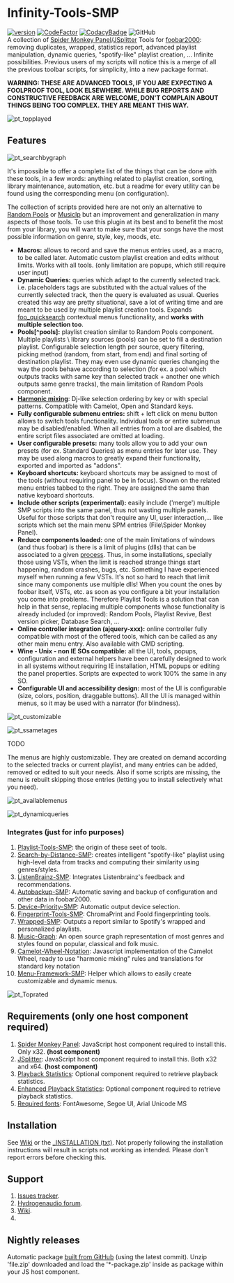 

# Infinity-Tools-SMP
[![version][version_badge]][changelog]
[![CodeFactor][codefactor_badge]](https://www.codefactor.io/repository/github/regorxxx/Playlist-Tools-SMP/overview/main)
[![CodacyBadge][codacy_badge]](https://www.codacy.com/gh/regorxxx/Playlist-Tools-SMP/dashboard?utm_source=github.com&amp;utm_medium=referral&amp;utm_content=regorxxx/Playlist-Tools-SMP&amp;utm_campaign=Badge_Grade)
![GitHub](https://img.shields.io/github/license/regorxxx/Playlist-Tools-SMP)  
A collection of [Spider Monkey Panel](https://theqwertiest.github.io/foo_spider_monkey_panel)/[JSplitter](https://foobar2000.ru/forum/viewtopic.php?t=6378) Tools for [foobar2000](https://www.foobar2000.org): removing duplicates, wrapped, statistics report, advanced playlist manipulation, dynamic queries,  "spotify-like" playlist creation, ... Infinite possibilities. Previous users of my scripts will notice this is a merge of all the previous toolbar scripts, for simplicity, into a new package format.

**WARNING: THESE ARE ADVANCED TOOLS, IF YOU ARE EXPECTING A FOOLPROOF TOOL, LOOK ELSEWHERE. WHILE BUG REPORTS AND CONSTRUCTIVE FEEDBACK ARE WELCOME, DON'T COMPLAIN ABOUT THINGS BEING TOO COMPLEX. THEY ARE MEANT THIS WAY.**

![pt_topplayed](https://user-images.githubusercontent.com/83307074/176501054-f5ed2b61-2916-42ea-8c8f-fc8be0517f6f.gif)

## Features

![pt_searchbygraph](https://user-images.githubusercontent.com/83307074/176501077-4b046c50-1db8-4149-bb93-dfa2949a5d88.gif)

It's impossible to offer a complete list of the things that can be done with these tools, in a few words: anything related to playlist creation, sorting, library maintenance, automation, etc. but a readme for every utility can be found using the corresponding menu (on configuration). 

The collection of scripts provided here are not only an alternative to [Random Pools](https://www.foobar2000.org/components/view/foo_random_pools) or [MusicIp](https://www.spicefly.com/section.php?section=musicip) but an improvement and generalization in many aspects of those tools. To use this plugin at its best and to benefit the most from your library, you will want to make sure that your songs have the most possible information on genre, style, key, moods, etc.

* **Macros:** allows to record and save the menus entries used, as a macro, to be called later. Automatic custom playlist creation and edits without limits. Works with all tools. (only limitation are popups, which still require user input)
* **Dynamic Queries:** queries which adapt to the currently selected track. i.e. placeholders tags are substituted with the actual values of the currently selected track, then the query is evaluated as usual. Queries created this way are pretty situational, save a lot of writing time and are meant to be used by multiple playlist creation tools. Expands [foo_quicksearch](https://wiki.hydrogenaud.io/index.php?title=Foobar2000:Components/Quicksearch_UI_Element_%28foo_quicksearch%29#Context_menu) contextual menus functionality, and **works with multiple selection too**.
* **Pools[^pools]:** playlist creation similar to Random Pools component. Multiple playlists \ library sources (pools) can be set to fill a destination playlist. Configurable selection length per source, query filtering, picking method (random, from start, from end) and final sorting of destination playlist. They may even use dynamic queries changing the way the pools behave according to selection (for ex. a pool which outputs tracks with same key than selected track + another one which outputs same genre tracks), the main limitation of Random Pools component.
* **[Harmonic mixing](https://en.wikipedia.org/wiki/Harmonic_mixing)**: Dj-like selection ordering by key or with special patterns. Compatible with Camelot, Open and Standard keys.
* **Fully configurable submenu entries:** shift + left click on menu button allows to switch tools functionality. Individual tools or entire submenus may be disabled/enabled. When all entries from a tool are disabled, the entire script files associated are omitted at loading.
* **User configurable presets:** many tools allow you to add your own presets (for ex. Standard Queries) as menu entries for later use. They may be used along macros to greatly expand their functionality, exported and imported as "addons".
* **Keyboard shortcuts:** keyboard shortcuts may be assigned to most of the tools (without requiring panel to be in focus). Shown on the related menu entries tabbed to the right. They are assigned the same than native keyboard shortcuts.
* **Include other scripts (experimental):** easily include ('merge') multiple SMP scripts into the same panel, thus not wasting multiple panels. Useful for those scripts that don't require any UI, user interaction,... like scripts which set the main menu SPM entries (File\\Spider Monkey Panel).
* **Reduce components loaded:** one of the main limitations of windows (and thus foobar) is there is a limit of plugins (dlls) that can be associated to a given [process](https://hydrogenaud.io/index.php/topic,110142.0.html). Thus, in some installations, specially those using VSTs, when the limit is reached strange things start happening, random crashes, bugs, etc. Something I have experienced myself when running a few VSTs. It's not so hard to reach that limit since many components use multiple dlls! When you count the ones by foobar itself, VSTs, etc. as soon as you configure a bit your installation you come into problems. Therefore Playlist Tools is a solution that can help in that sense, replacing multiple components whose functionality is already included (or improved): Random Pools, Playlist Revive, Best version picker, Database Search, ...
* **Online controller integration (ajquery-xxx):** online controller fully compatible with most of the offered tools, which can be called as any other main menu entry. Also available with CMD scripting.
* **Wine - Unix - non IE SOs compatible:** all the UI, tools, popups, configuration and external helpers have been carefully designed to work in all systems without requiring IE installation, HTML popups or editing the panel properties. Scripts are expected to work 100% the same in any SO.
* **Configurable UI and accessibility design:** most of the UI is configurable (size, colors, position, draggable buttons). All the UI is managed within menus, so it may be used with a narrator (for blindness).

![pt_customizable](https://user-images.githubusercontent.com/83307074/176502289-d99f7222-3a51-4803-ad42-d2804b5f186a.gif)

![pt_ssametages](https://user-images.githubusercontent.com/83307074/176501130-905a07e5-dc28-4bfa-8570-e6723c245901.gif)

TODO

The menus are highly customizable. They are created on demand according to the selected tracks or current playlist, and many entries can be added, removed or edited to suit your needs. Also if some scripts are missing, the menu is rebuilt skipping those entries (letting you to install selectively what you need).

![pt_availablemenus](https://user-images.githubusercontent.com/83307074/176501175-2eb1af4d-92a2-4f54-96e4-36c60c4c0cb8.gif)

![pt_dynamicqueries](https://user-images.githubusercontent.com/83307074/176501151-c1c50a35-81c7-40bc-bc48-95efd9636245.gif)

### Integrates (just for info purposes)
 1. [Playlist-Tools-SMP](https://github.com/regorxxx/Playlist-Tools-SMP): the origin of these seet of tools.
 2. [Search-by-Distance-SMP](https://github.com/regorxxx/Search-by-Distance-SMP): creates intelligent "spotify-like" playlist using high-level data from tracks and computing their similarity using genres/styles.
 3. [ListenBrainz-SMP](https://github.com/regorxxx/ListenBrainz-SMP): Integrates Listenbrainz's feedback and recommendations.
 4. [Autobackup-SMP](https://github.com/regorxxx/Autobackup-SMP): Automatic saving and backup of configuration and other data in foobar2000.
 5. [Device-Priority-SMP](https://github.com/regorxxx/Device-Priority-SMP): Automatic output device selection.
 6. [Fingerprint-Tools-SMP](https://github.com/regorxxx/Fingerprint-Tools-SMP): ChromaPrint and FooId fingerprinting tools.
 7. [Wrapped-SMP](https://github.com/regorxxx/Wrapped-SMP): Outputs a report similar to Spotify's wrapped and personalized playlists.
 8. [Music-Graph](https://github.com/regorxxx/Music-Graph): An open source graph representation of most genres and styles found on popular, classical and folk music.
 9. [Camelot-Wheel-Notation](https://github.com/regorxxx/Camelot-Wheel-Notation): Javascript implementation of the Camelot Wheel, ready to use "harmonic mixing" rules and translations for standard key notation
 10. [Menu-Framework-SMP](https://github.com/regorxxx/Menu-Framework-SMP): Helper which allows to easily create customizable and dynamic menus.

![pt_Toprated](https://user-images.githubusercontent.com/83307074/176501329-aa16d757-9b91-4e92-a4ff-23334589185e.gif)

## Requirements (only one host component required)
 1. [Spider Monkey Panel](https://theqwertiest.github.io/foo_spider_monkey_panel): JavaScript host component required to install this. Only x32. **(host component)**
 2. [JSplitter](https://foobar2000.ru/forum/viewtopic.php?t=6378): JavaScript host component required to install this. Both x32 and x64. **(host component)**
 3. [Playback Statistics](https://www.foobar2000.org/components/view/foo_playcount): Optional component required to retrieve playback statistics.
 4. [Enhanced Playback Statistics](https://www.foobar2000.org/components/view/foo_enhanced_playcount): Optional component required to retrieve playback statistics.
 5. [Required fonts](https://github.com/regorxxx/foobar2000-assets/tree/main/Fonts): FontAwesome, Segoe UI, Arial Unicode MS

## Installation
See [Wiki](../../wiki/Installation) or the [_INSTALLATION (txt)](../main/_INSTALLATION.txt).
Not properly following the installation instructions will result in scripts not working as intended. Please don't report errors before checking this.

## Support
 1. [Issues tracker](../../issues).
 2. [Hydrogenaudio forum](https://hydrogenaud.io/index.php/topic,120978.0.html).
 3. [Wiki](../../wiki).
 4. 
## Nightly releases
Automatic package [built from GitHub](https://nightly.link/regorxxx/Infinity-Tools-SMP/workflows/build/main/file.zip) (using the latest commit). Unzip 'file.zip' downloaded and load the '*-package.zip' inside as package within your JS host component.

[changelog]: CHANGELOG.md
[version_badge]: https://img.shields.io/github/release/regorxxx/Playlist-Tools-SMP.svg
[codacy_badge]: https://api.codacy.com/project/badge/Grade/e04be28637dd40d99fae7bd92f740677
[codefactor_badge]: https://www.codefactor.io/repository/github/regorxxx/Playlist-Tools-SMP/badge/main
